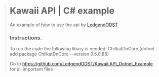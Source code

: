 > # Kawaii API | C# example
> An example of how to use the api by [LedgendODST](https://github.com/LedgendODST)
> 
> ### Instructions.
> To run the code the following libary is needed: ChilkatDnCore 
> (dotnet add package ChilkatDnCore --version 9.5.0.88) 
> 
> Go to https://github.com/LedgendODST/Kawaii.API_Dotnet_Example for all important files
